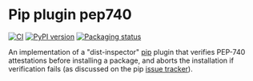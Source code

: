 # Pip plugin pep740

<!--- BADGES: START --->
[![CI](https://github.com/facutuesca/pip-plugin-pep740/actions/workflows/tests.yml/badge.svg)](https://github.com/facutuesca/pip-plugin-pep740/actions/workflows/tests.yml)
[![PyPI version](https://badge.fury.io/py/pip-plugin-pep740.svg)](https://pypi.org/project/pip-plugin-pep740)
[![Packaging status](https://repology.org/badge/tiny-repos/python:pip-plugin-pep740.svg)](https://repology.org/project/python:pip-plugin-pep740/versions)
<!--- BADGES: END --->

An implementation of a "dist-inspector" [pip](https://pypi.org/project/pip/) plugin 
that verifies PEP-740 attestations before installing a package, and
aborts the installation if verification fails
(as discussed on the pip [issue tracker](https://github.com/pypa/pip/issues/12766)).
